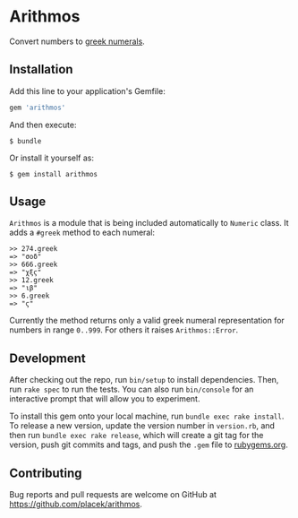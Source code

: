 # Arithmos

Convert numbers to [greek numerals](https://en.wikipedia.org/wiki/Greek_numerals#Table).

## Installation

Add this line to your application's Gemfile:

```ruby
gem 'arithmos'
```

And then execute:

    $ bundle

Or install it yourself as:

    $ gem install arithmos

## Usage

`Arithmos` is a module that is being included automatically to `Numeric` class. It adds a `#greek` method to each numeral:

```
>> 274.greek
=> "σοδ"
>> 666.greek
=> "χξϛ"
>> 12.greek
=> "ιβ"
>> 6.greek
=> "ϛ"
```

Currently the method returns only a valid greek numeral representation for numbers in range `0..999`. For others it raises `Arithmos::Error`.

## Development

After checking out the repo, run `bin/setup` to install dependencies. Then, run `rake spec` to run the tests. You can also run `bin/console` for an interactive prompt that will allow you to experiment.

To install this gem onto your local machine, run `bundle exec rake install`. To release a new version, update the version number in `version.rb`, and then run `bundle exec rake release`, which will create a git tag for the version, push git commits and tags, and push the `.gem` file to [rubygems.org](https://rubygems.org).

## Contributing

Bug reports and pull requests are welcome on GitHub at https://github.com/placek/arithmos.
